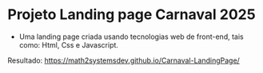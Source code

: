 # Projeto Landing page Carnaval 2025 
- Uma landing page criada usando tecnologias web de front-end, tais como: Html, Css e Javascript.

Resultado: https://math2systemsdev.github.io/Carnaval-LandingPage/
